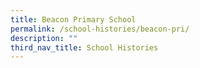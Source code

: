 ```yaml
---
title: Beacon Primary School
permalink: /school-histories/beacon-pri/
description: ""
third_nav_title: School Histories
---
```


